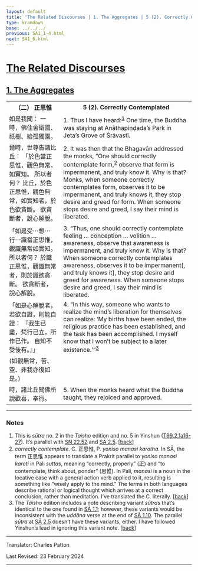 ```yaml
---
layout: default
title: 'The Related Discourses | 1. The Aggregates | 5 (2). Correctly Contemplated'
type: kramdown
base: ../../../
previous: SA1_1-4.html
next: SA1_6.html
---
```


<h1><a href='../index.html'>The Related Discourses</a></h1>
<h2><a href='index.html'>1. The Aggregates</a></h2>

<table class="trans">
  <th class='ch'>（二） 正思惟</th>
  <th class='en'>5 (2). Correctly Contemplated</th>
  <tr>
    <td title='t99.2.1a16'>如是我聞： 一時，佛住舍衛國、祇樹、給孤獨園。</td>
    <td id='p1'>1. Thus I have heard:<sup id="ref1"><a href="#n1">1</a></sup> One time, the Buddha was staying at Anāthapiṇḍada’s Park in Jeta’s Grove of Śrāvastī.</td>
  </tr>
  <tr>
    <td title='t99.2.1a17'>爾時，世尊告諸比丘： 「於色當正思惟，觀色無常，如實知。 所以者何？ 比丘，於色正思惟，觀色無常，如實知者，於色欲貪斷。 欲貪斷者，說心解脫。</td>
    <td id='p2'>2. It was then that the Bhagavān addressed the monks, “One should correctly contemplate form,<sup id="ref2"><a href="#n2">2</a></sup> observe that form is impermanent, and truly know it. Why is that? Monks, when someone correctly contemplates form, observes it to be impermanent, and truly knows it, they stop desire and greed for form. When someone stops desire and greed, I say their mind is liberated.</td>
  </tr>
  <tr>
    <td title='t99.2.1a20'>「如是受⋯想⋯行⋯識當正思惟，觀識無常如實知。 所以者何？ 於識正思惟，觀識無常者，則於識欲貪斷。 欲貪斷者，說心解脫。</td>
    <td id='p3'>3. “Thus, one should correctly contemplate feeling … conception … volition … awareness, observe that awareness is impermanent, and truly know it. Why is that? When someone correctly contemplates awareness, observes it to be impermanent[, and truly knows it], they stop desire and greed for awareness. When someone stops desire and greed, I say their mind is liberated.</td>
  </tr>
  <tr>
    <td title='t99.2.1a23'>「如是心解脫者，若欲自證，則能自證： 『我生已盡，梵行已立，所作已作。 自知不受後有。』」 </td>
    <td id='p4'>4. “In this way, someone who wants to realize the mind’s liberation for themselves can realize: ‘My births have been ended, the religious practice has been established, and the task has been accomplished. I myself know that I won’t be subject to a later existence.’”<sup id="ref3"><a href="#n3">3</a></sup></td>
  </tr>
  <tr>
    <td title='t99.2.1a14'>(如觀無常，苦、空、非我亦復如是。)</td>
    <td></td>
  </tr>
  <tr>
    <td title='t99.2.1a26'>時，諸比丘聞佛所說歡喜，奉行。</td>
    <td id='p5'>5. When the monks heard what the Buddha taught, they rejoiced and approved.</td>
  </tr>
</table>

<hr/>

<h3 id="notes">Notes</h3>

<ol>
<li id="n1">This is <em>sūtra</em> no. 2 in the <cite>Taisho</cite> edition and no. 5 in Yinshun (<a href="https://cbetaonline.dila.edu.tw/zh/T02n0099_p0001a16" target="_blank">T99.2.1a16-27</a>). It’s parallel with <a href="https://suttacentral.net/sn22.52" target="_blank">SN 22.52</a> and <a href="../02/sa2_5.html" target="_blank">SĀ 2.5</a>. [<a href="#ref1">back</a>]</li>
<li id="n2"><em>correctly contemplate</em>. C. 正思惟, P. <em>yoniso manasi karotha</em>. In SĀ, the term 正思惟 appears to translate a Prakrit parallel to <em>yoniso manasi karoti</em> in Pali <em>sutta</em>s, meaning “correctly, properly” (正) and “to contemplate, think about, ponder” (思惟). In Pali, <em>manasi</em> is a noun in the locative case with a general action verb applied to it, resulting is something like “wisely apply to the mind.” The terms in both languages describe rational or logical thought which arrives at a correct conclusion, rather than meditation. I’ve translated the C. literally. [<a href="#ref2">back</a>]</li>
<li id="n3">The <cite>Taisho</cite> edition includes a note describing variant <em>sūtra</em>s that’s identical to the one found in <a href="sa1_1.html" target="_blank">SĀ 1.1</a>; however, these variants would be inconsistent with the <em>uddāna</em> verse at the end of <a href="sa1_10.html" target="_blank">SĀ 1.10</a>. The parallel <em>sūtra</em> at <a href="../02/sa2_5.html" target="_blank">SĀ 2.5</a> doesn’t have these variants, either. I have followed Yinshun’s lead in ignoring this variant note. [<a href="#ref3">back</a>]</li>
</ol>
<hr/>

<p class="translator">Translator: Charles Patton</p>
<p class='revised'>Last Revised: 23 February 2024</p>

<hr/>